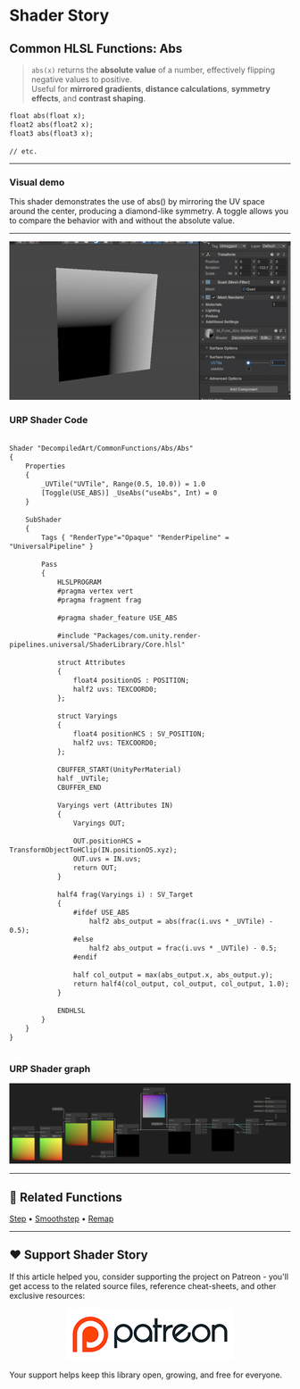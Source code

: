 # Shader Story

## Common HLSL Functions: Abs

> `abs(x)` returns the **absolute value** of a number, effectively flipping negative values to positive.  
> Useful for **mirrored gradients**, **distance calculations**, **symmetry effects**, and **contrast shaping**.

```hlsl
float abs(float x);
float2 abs(float2 x);
float3 abs(float3 x);

// etc.
```

---
### Visual demo
This shader demonstrates the use of abs() by mirroring the UV space around the center, producing a diamond-like symmetry.
A toggle allows you to compare the behavior with and without the absolute value.

---
<p align="center">
<img src="https://github.com/DeGGeD/ShaderStory/blob/main/Resources/Images/Chapters/CommonFunctions/Abs/DA_CommonFuncs_Abs_Demo_01.gif" alt="Shader Story: Functions - Abs" title="Shader Story: Functions - Abs">
</p>

### URP Shader Code

```hlsl

Shader "DecompiledArt/CommonFunctions/Abs/Abs"
{
    Properties
    {
        _UVTile("UVTile", Range(0.5, 10.0)) = 1.0
        [Toggle(USE_ABS)] _UseAbs("useAbs", Int) = 0
    }

    SubShader
    {
        Tags { "RenderType"="Opaque" "RenderPipeline" = "UniversalPipeline" }

        Pass
        {
            HLSLPROGRAM
            #pragma vertex vert
            #pragma fragment frag

            #pragma shader_feature USE_ABS

            #include "Packages/com.unity.render-pipelines.universal/ShaderLibrary/Core.hlsl"

            struct Attributes
            {
                float4 positionOS : POSITION;
                half2 uvs: TEXCOORD0;
            };

            struct Varyings
            {
                float4 positionHCS : SV_POSITION;
                half2 uvs: TEXCOORD0;
            };

            CBUFFER_START(UnityPerMaterial)
            half _UVTile;
            CBUFFER_END

            Varyings vert (Attributes IN)
            {
                Varyings OUT;

                OUT.positionHCS = TransformObjectToHClip(IN.positionOS.xyz);
                OUT.uvs = IN.uvs;
                return OUT;
            }

            half4 frag(Varyings i) : SV_Target
            {
                #ifdef USE_ABS
                    half2 abs_output = abs(frac(i.uvs * _UVTile) - 0.5);
                #else
                    half2 abs_output = frac(i.uvs * _UVTile) - 0.5;
                #endif

                half col_output = max(abs_output.x, abs_output.y);
                return half4(col_output, col_output, col_output, 1.0);
            }

            ENDHLSL
        }
    }
}


```

### URP Shader graph
<p align="center">
<img src="https://github.com/DeGGeD/ShaderStory/blob/main/Resources/Images/Chapters/CommonFunctions/Abs/DA_CommonFuncs_Abs_Graph_01.png" alt="Shader Story: Functions - Abs" title="Shader Story: Functions - Abs">
</p>

---
## 🔗 Related Functions

[Step]([../Step.md](https://github.com/DeGGeD/ShaderStory/blob/main/Chapters/CommonFunctions/Step.md)) • [Smoothstep]([../Smoothstep.md](https://github.com/DeGGeD/ShaderStory/blob/main/Chapters/CommonFunctions/Smoothstep.md)) • [Remap](https://github.com/DeGGeD/ShaderStory/blob/main/Chapters/CommonFunctions/Remap.md)

---

## ❤️ Support Shader Story

If this article helped you, consider supporting the project on Patreon - you'll get access to the related source files, reference cheat-sheets, and other exclusive resources:

<p align="center">
  <a href="https://www.patreon.com/decompiled_art" target="_blank">
    <img src="https://github.com/DeGGeD/ShaderStory/blob/main/Resources/Images/Github/ShaderStory_Github_Patreon.jpg" alt="DecompiledArt on Patreon">
  </a>
</p>

Your support helps keep this library open, growing, and free for everyone.
